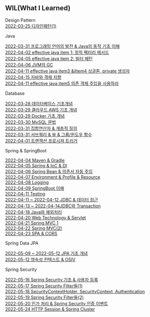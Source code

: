 
## WIL(What I Learned)

Design Pattern<br>
[2022-03-25 디자인패턴(1)](https://velog.io/@jk05018/22.03.21-22.03.25-WIL-정리)<br>


Java<br>

[2022-03-31 프로그래밍 언어의 발전 & Java의 동작 기초 이해](https://velog.io/@jk05018/22.03.31-WIL-프로그래밍-언어의-발전-Java의-동작-기초-이해)<br>
[2022-04-02 effective java item 1: 정적 팩터리 메서드](https://velog.io/@jk05018/Item1-생성자대신-정적-팩터리를-고려하라)<br>
[2022-04-05 effective java item 2: 빌터 패턴](https://velog.io/@jk05018/Item-2-매개변수가-많다면-빌더-패턴을-고려하라)<br>
[2022-04-06 JVM의 GC](https://velog.io/@jk05018/22.04.06-JVM의-GC)<br>
[2022-04-11 effective java item3 &iItem4 싱글톤, private 생성자](https://velog.io/@jk05018/22.04.11-Item3-Item4-싱글톤-private-생성자)<br>
[2022-04-15 자바와 객체 지향](https://velog.io/@jk05018/22.04.15-자바와-객체지향)<br>
[2022-04-11 effective java item5 의존 객체 주입을 사용하라](https://velog.io/@jk05018/Item5-의존-객체-주입을-사용하라)<br>

Database

[2022-03-28 데이터베이스 기초개념](https://velog.io/@jk05018/22.03.18-WIL-정리)<br>
[2022-03-29 클라우드,AWS 기초 개념](https://velog.io/@jk05018/22.03.29-WIL-정리1)<br>
[2022-03-29 Docker 기초 개념](https://velog.io/@jk05018/22.03.29-WIL-정리2)<br>
[2022-03-30 MySQL 문법](https://velog.io/@jk05018/22.03.30-WIL-정리)<br>
[2022-03-31 집합연산자 & 계층적 질의](https://velog.io/@jk05018/22.03.31-WIL-집합연산자-계층적-질의)<br>
[2022-03-31 서브쿼리 & 뷰 & 그룹/윈도우 함수](https://velog.io/@jk05018/22.03.31-WIL-서브쿼리-뷰-그룹윈도우-함수)<br>
[2022-04-01 트랜잭션,프로시져,트리거](https://velog.io/@jk05018/22.04.01-WIL-트랜잭션-프로시져-트리거-정리)<br>

Spring & SpringBoot

[2022-04-04 Maven & Gradle](https://velog.io/@jk05018/22.04.04-Maven-Gradle)<br>
[2022-04-05 Spring & IoC & DI](https://velog.io/@jk05018/22.04.05-WIL-Spring-IoC-DI)<br>
[2022-04-06 Spring Bean & 의존서 자동 주입](https://velog.io/@jk05018/22.04.05-WIL-Spring-IoC-DI)<br>
[2022-04-07 Environment & Profile & Resource](https://velog.io/@jk05018/22.04.07-WIL-Environment-Profile-Resource)<br>
[2022-04-08 Logging](https://velog.io/@jk05018/22.04.08-WIL-Logging)<br>
[2022-04-09 SpringBoot 이해](https://velog.io/@jk05018/22.04.09-WIL-SpringBoot-이해)<br>
[2022-04-11 Testing](https://velog.io/@jk05018/22.04.11-WIL-testing)<br>
[2022-04-11 ~ 2022-04-12 JDBC & 데이터 접근](https://velog.io/@jk05018/22.04.11-22.04.12-JDBC-데이터-접근)<br>
[2022-04-13 ~ 2022-04-14JDBC와 Transaction](https://velog.io/@jk05018/22.04.18-WIL-JDBC와-Transaction)<br>
[2022-04-18 Java와 예외처리](https://velog.io/@jk05018/Java와-예외-처리)<br>
[2022-04-20 Web Technology & Servlet](https://velog.io/@jk05018/22.04.20-WIL-Web-Technology-Servlet)<br>
[2022-04-21 Spring MVC 1](https://velog.io/@jk05018/22.04.21-WIL-Spring-MVC-1)<br>
[2022-04-22 Spring MVC(2)](https://velog.io/@jk05018/22.04.22-WIL-Spring-MVC2)<br>
[2022-04-23 SPA & CORS](https://velog.io/@jk05018/22.04.23-WIL-SPA-CORS)<br>

Spring Data JPA

[2022-05-09 ~ 2022-05-12 JPA 기초 개념](https://velog.io/@jk05018/22.05.09-22.05.12-WIL-JPA-기초-개념)<br>
[2022-05-12 영속성 컨텍스트 & OSIV](https://velog.io/@jk05018/22.05.12-WIL-영속성-컨텍스트-OSIV)<br>

Spring Security

[2022-05-16 Spring Security 기초 & 사용자 등록](https://velog.io/@jk05018/22.05.16-WIL-Spring-Security-사용자-등록하기)<br>
[2022-05-17 Spring Security Filter들(1)](https://velog.io/@jk05018/22.05.17-WIL-Spring-Security-Filter들1)<br>
[2022-05-18 SecurityContextHolder, SecurityContext, Authentication](https://velog.io/@jk05018/22.05.18-WIL-SecurityContextHolder-SecurityContext-Authentication)<br>
[2022-05-19 Spring Security Filter들(2)](https://velog.io/@jk05018/22.05.19-Spring-Security-Filter들2)<br>
[2022-05-20 인가 처리 & Spring Security 인증 이벤트](https://velog.io/@jk05018/22.05.20-WIL-인가-처리-Spring-Security-인증-이벤트)<br>
[2022-05-24 HTTP Session & Spring Cluster](https://velog.io/@jk05018/22.05.24-WIL-HTTP-Session-Spring-Cluster)<br>

